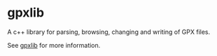 gpxlib
======

A c++ library for parsing, browsing, changing and writing of GPX files.

See [gpxlib](http://irdvo.github.io/gpxlib) for more information.

